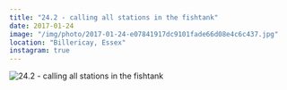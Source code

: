 ```yaml
---
title: "24.2 - calling all stations in the fishtank"
date: 2017-01-24
image: "/img/photo/2017-01-24-e07841917dc9101fade66d08e4c6c437.jpg"
location: "Billericay, Essex"
instagram: true
---
```


![24.2 - calling all stations in the fishtank](/img/photo/2017-01-24-e07841917dc9101fade66d08e4c6c437.jpg)
